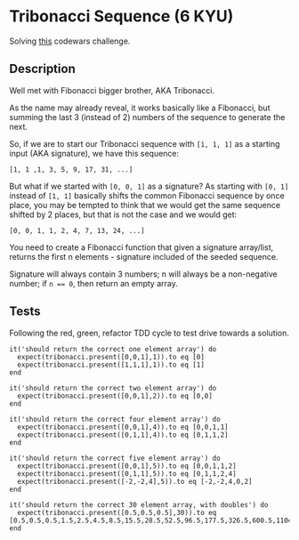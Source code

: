 # Tribonacci Sequence (6 KYU)

Solving [this](https://www.codewars.com/kata/556deca17c58da83c00002db/train/ruby) codewars challenge.

## Description

Well met with Fibonacci bigger brother, AKA Tribonacci.

As the name may already reveal, it works basically like a Fibonacci, but summing the last 3 (instead of 2) numbers of the sequence to generate the next.

So, if we are to start our Tribonacci sequence with `[1, 1, 1]` as a starting input (AKA signature), we have this sequence:

```
[1, 1 ,1, 3, 5, 9, 17, 31, ...]
```

But what if we started with `[0, 0, 1]` as a signature? As starting with `[0, 1]` instead of `[1, 1]` basically shifts the common Fibonacci sequence by once place, you may be tempted to think that we would get the same sequence shifted by 2 places, but that is not the case and we would get:

```
[0, 0, 1, 1, 2, 4, 7, 13, 24, ...]
```

You need to create a Fibonacci function that given a signature array/list, returns the first n elements - signature included of the seeded sequence.

Signature will always contain 3 numbers; n will always be a non-negative number; if `n == 0`, then return an empty array.

## Tests

Following the red, green, refactor TDD cycle to test drive towards a solution.

```
it('should return the correct one element array') do
  expect(tribonacci.present([0,0,1],1)).to eq [0]
  expect(tribonacci.present([1,1,1],1)).to eq [1]
end

it('should return the correct two element array') do
  expect(tribonacci.present([0,0,1],2)).to eq [0,0]
end

it('should return the correct four element array') do
  expect(tribonacci.present([0,0,1],4)).to eq [0,0,1,1]
  expect(tribonacci.present([0,1,1],4)).to eq [0,1,1,2]
end

it('should return the correct five element array') do
  expect(tribonacci.present([0,0,1],5)).to eq [0,0,1,1,2]
  expect(tribonacci.present([0,1,1],5)).to eq [0,1,1,2,4]
  expect(tribonacci.present([-2,-2,4],5)).to eq [-2,-2,4,0,2]
end

it('should return the correct 30 element array, with doubles') do
  expect(tribonacci.present([0.5,0.5,0.5],30)).to eq [0.5,0.5,0.5,1.5,2.5,4.5,8.5,15.5,28.5,52.5,96.5,177.5,326.5,600.5,1104.5,2031.5,3736.5,6872.5,12640.5,23249.5,42762.5,78652.5,144664.5,266079.5,489396.5,900140.5,1655616.5,3045153.5,5600910.5,10301680.5]
end
```

